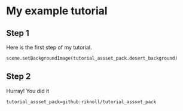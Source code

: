 # My example tutorial

## Step 1

Here is the first step of my tutorial.

```blocks
scene.setBackgroundImage(tutorial_assset_pack.desert_background)
```


## Step 2

Hurray! You did it


```package
tutorial_assset_pack=github:riknoll/tutorial_assset_pack
```
